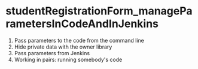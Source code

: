 # studentRegistrationForm_manageParametersInCodeAndInJenkins
1. Pass parameters to the code from the command line 
2. Hide private data with the owner library 
3. Pass parameters from Jenkins
4. Working in pairs: running somebody's code
